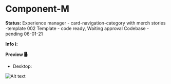 # Component-M
**Status:**
Experience manager - card-navigation-category with merch stories -template 002
Template - code ready, Waiting approval
Codebase - pending
06-01-21

**Info ℹ️:**


**Preview 🖥:**

* Desktop:

![Alt text](overview/Desktop.png)



